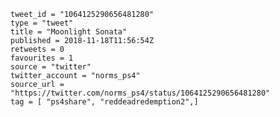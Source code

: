 ```
tweet_id = "1064125290656481280"
type = "tweet"
title = "Moonlight Sonata"
published = 2018-11-18T11:56:54Z
retweets = 0
favourites = 1
source = "twitter"
twitter_account = "norms_ps4"
source_url = "https://twitter.com/norms_ps4/status/1064125290656481280"
tag = [ "ps4share", "reddeadredemption2",]
```

<p class='image'><img src='https://mnf.m17s.net/2018/11/18/DsSIT5BWsAA5vZo.jpg' alt=''></p>

